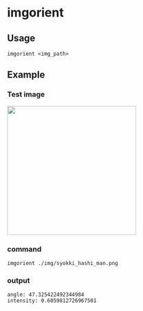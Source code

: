 # imgorient

## Usage
```
imgorient <img_path>
```

## Example

### Test image

<img src="./img/syokki_hashi_man.png" width="300">

### command
```
imgorient ./img/syokki_hashi_man.png
```
### output
```
angle: 47.325422492344984
intensity: 0.6059812726967501
```
